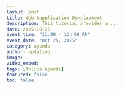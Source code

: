 ```yaml
---
layout: post
title: Web Aapplication Development
description: This tutorial provides a ...
date: 2025-10-25
event_time: "11:00 - 12：00 AM"        
event_date: "Oct 25, 2025"
category: agenda
author: updating
image:
video_embed:
tags: [Online Agenda]
featured: false
toc: false
---
```




